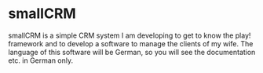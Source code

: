 smallCRM
========

smallCRM is a simple CRM system I am developing to get to know the play! framework and to develop a software to manage the clients of my wife.
The language of this software will be German, so you will see the documentation etc. in German only.